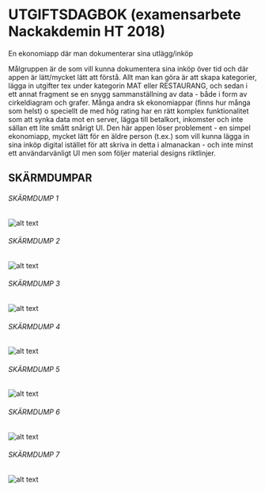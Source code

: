 # UTGIFTSDAGBOK (examensarbete Nackakdemin HT 2018)

En ekonomiapp där man dokumenterar sina utlägg/inköp

Målgruppen är de som vill kunna dokumentera sina inköp över tid och där appen är lätt/mycket lätt att förstå. Allt man kan göra är att skapa kategorier, lägga in utgifter tex under kategorin MAT eller RESTAURANG, och sedan i ett annat fragment se en snygg sammanställning av data - både i form av cirkeldiagram och grafer. Många andra sk ekonomiappar (finns hur många som helst) o speciellt de med hög rating har en rätt komplex funktionalitet som att synka data mot en server, lägga till betalkort, inkomster och inte sällan ett lite smått snårigt UI. Den här appen löser problement - en simpel ekonomiapp, mycket lätt för en äldre person (t.ex.) som vill kunna lägga in sina inköp digital istället för att skriva in detta i almanackan - och inte minst ett användarvänligt UI men som följer material designs riktlinjer.

## SKÄRMDUMPAR

###### SKÄRMDUMP 1

![alt text](http://fininfo.se/images_/exjobb_app/exjobb_img1.jpg)


###### SKÄRMDUMP 2

![alt text](http://fininfo.se/images_/exjobb_app/exjobb_img2.jpg)


###### SKÄRMDUMP 3

![alt text](http://fininfo.se/images_/exjobb_app/exjobb_img3.jpg)


###### SKÄRMDUMP 4

![alt text](http://fininfo.se/images_/exjobb_app/exjobb_img4.jpg)


###### SKÄRMDUMP 5

![alt text](http://fininfo.se/images_/exjobb_app/exjobb_img5.jpg)


###### SKÄRMDUMP 6

![alt text](http://fininfo.se/images_/exjobb_app/exjobb_img6.jpg)


###### SKÄRMDUMP 7

![alt text](http://fininfo.se/images_/exjobb_app/exjobb_img7.jpg)


